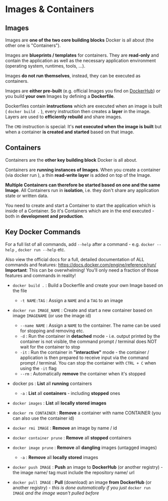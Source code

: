 # Images & Containers

## Images

Images are **one of the two core building blocks** Docker is all about (the other one is "Containers").

Images are **blueprints / templates** for containers. They are **read-only** and contain the application as well as the necessary application environment (operating system, runtimes, tools, ...).

Images **do not run themselves**, instead, they can be executed as containers.

Images are **either pre-built** (e.g. official Images you find on [DockerHub](https://hub.docker.com/)) or you build **your own**
Images by defining a **Dockerfile**.

Dockerfiles contain **instructions** which are executed when an image is built ( `docker build .` ), every instruction then creates a **layer** in the image. Layers are used to **efficiently rebuild** and share images.

The `CMD` instruction is special: It's **not executed when the image is built** but when a container **is created and started** based on that image.

## Containers

Containers are the **other key building block** Docker is all about.

Containers are **running instances of Images**. When you create a container (via docker run ), a thin **read-write layer** is added on top of the Image.

**Multiple Containers can therefore be started based on one and the same Image**. All Containers run in **isolation**, i.e. they don't share any application state or written data.

You need to create and start a Container to start the application which is inside of a Container. So it's Containers which are in the end executed - both in **development and production**.

## Key Docker Commands

For a full list of all commands, add `--help` after a command - e.g. `docker --help` , `docker run --help` etc.

Also view the official docs for a full, detailed documentation of ALL commands and features: <https://docs.docker.com/engine/reference/run/>
**Important**: This can be overwhelming! You'll only need a fraction of those features and commands in reality!

- `docker build .` : Build a Dockerfile and create your own Image based on the file

  - `-t NAME:TAG` : Assign a `NAME` and a `TAG` to an image

- `docker run IMAGE_NAME` : Create and start a new container based on image `IMAGENAME` (or use the image id)
  - `--name NAME` : Assign a `NAME` to the container. The name can be used for stopping and removing etc.
  - `-d` : Run the container in **detached** mode - i.e. output printed by the container is not visible, the command prompt / terminal does NOT wait for the container to stop
  - `-it` : Run the container in **"interactive"** mode - the container / application is then prepared to receive input via the command prompt / terminal. You can stop the container with `CTRL + C` when using the `-it` flag
  - `--rm` : Automatically **remove** the container when it's stopped
- docker ps : **List** all **running** containers
  - `-a` : **List** all **containers** - including **stopped** ones
- `docker images` : **List** all **locally stored images**
- `docker rm CONTAINER` : **Remove** a container with name CONTAINER (you can also use the container id)
- `docker rmi IMAGE` : **Remove** an image by name / id
- `docker container prune` : **Remove** all **stopped** containers
- `docker image prune` : **Remove** all **dangling** images (untagged images)
  - `-a` : **Remove** all **locally stored** images
- `docker push IMAGE` : **Push** an image to **DockerHub** (or another registry) - the image name/
  tag must include the repository name/ url
- `docker pull IMAGE` : **Pull** (download) an image **from DockerHub** (or another registry) - _this is done automatically if you just_ `docker run IMAGE` _and the image wasn't pulled before_
